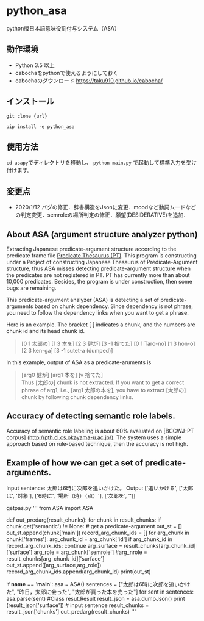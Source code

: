 # python_asa
python版日本語意味役割付与システム（ASA）

## 動作環境
- Python 3.5 以上
- cabochaをpythonで使えるようにしておく
- cabochaのダウンロード https://taku910.github.io/cabocha/

## インストール
```git clone {url} ```

```pip install -e python_asa```

## 使用方法
```cd asapy```でディレクトリを移動し、
```python main.py``` で起動して標準入力を受け付けます。

## 変更点
- 2020/1/12 バグの修正．辞書構造をJsonに変更．moodなど動詞ムードなどの判定変更．semroleの場所判定の修正．願望(DESIDERATIVE)を追加．

## About ASA (argument structure analyzer python)
Extracting Japanese predicate-argument structure according to the predicate frame file [Predicate Thesaurus (PT)](http://pth.cl.cs.okayama-u.ac.jp/testp/pth/Vths).
This program is constructing under a Project of constructing Japanese Thesaurus of Predicate-Argument structure, thus ASA misses detecting predicate-argument structure when the predicates are not registered in PT. PT has currently more than about 10,000 predicates. Besides, the program is under construction, then some bugs are remaining.

This predicate-argument analyzer (ASA) is detecting a set of predicate-arguments based on chunk dependency. Since dependency is not phrase, you need to follow the dependency links when you want to get a phrase.

Here is an example. The bracket [ ] indicates a chunk, and the numbers are chunk id and its head chunk id.

> [0 1 太郎の] [1 3 本を] [2 3 健が] [3 -1 捨てた]
> [0 1 Taro-no]  [1 3 hon-o] [2 3 ken-ga] [3 -1 sutet-a (dumped)]

In this example, output of ASA as a predicate-aruments  is
> [arg0 健が]  [arg1 本を]   [v 捨てた]  
Thus [太郎の] chunk is not extracted. If you want to get a correct phrase of arg1, i.e.,
[arg1   太郎の本を],  you have to extract [太郎の] chunk by following chunk dependency links.  

## Accuracy of detecting semantic role labels.
Accuracy of semantic role labeling is about 60% evaluated on [BCCWJ-PT corpus] (http://pth.cl.cs.okayama-u.ac.jp/). The system uses a simple approach based on rule-based technique, then the accuracy is not high.

## Example of how we can get a set of predicate-arguments.
Input sentence: 太郎は6時に次郎を追いかけた。
Outpu: ['追いかける', ['太郎は', '対象'], ['6時に', '場所（時）（点）'], ['次郎を', '']]

getpas.py
'''
from ASA import ASA

def out_predarg(result_chunks):
    for chunk in result_chunks:
        if chunk.get('semantic') != None:
            # get a predicate-argument
            out_st = []
            out_st.append(chunk['main'])
            record_arg_chunk_ids = []
            for arg_chunk in chunk['frames']:
                arg_chunk_id = arg_chunk['id']
                if arg_chunk_id in record_arg_chunk_ids:
                    continue
                arg_surface = result_chunks[arg_chunk_id]['surface']
                arg_role = arg_chunk['semrole']
                #arg_nrole = result_chunks[arg_chunk_id]['surface']
                out_st.append([arg_surface,arg_role])
                record_arg_chunk_ids.append(arg_chunk_id)
            print(out_st)

if __name__ == '__main__':
    asa = ASA()
    sentences = ["太郎は6時に次郎を追いかけた", "昨日，太郎に会った", "太郎が買った本を売った"]
    for sent in sentences:
        asa.parse(sent) #Class resut.Result
        result_json = asa.dumpJson()
        print (result_json['surface']) # input sentence
        result_chunks = result_json['chunks']
        out_predarg(result_chunks)
'''
